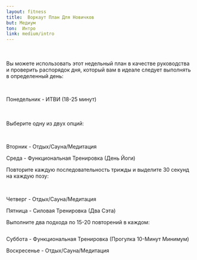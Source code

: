 ```yaml
---
layout: fitness
title:  Воркаут План Для Новичков
but: Медиум
ton:  Интро
link: medium/intro
---
```


<div class="min-h-screen section">
<p class="text-xl font-bold leading-relaxed">
<br/><br/>
Вы можете использовать этот недельный план в качестве руководства и проверить распорядок дня, который вам в идеале следует выполнять в определенный день:
<br/><br/> 
</p>
<div class="container">
<img class="object-contain h-48 w-full" src="{{ site.baseurl }}/img/beginner/daily.png" alt="">
</div>

<div class="container mt-8">
<div class="bg-green-600">
    <div class="max-w-7xl mx-auto py-3 px-3 sm:px-6 lg:px-8">
      <div class="flex items-center justify-between flex-wrap">
        <div class="w-0 flex-1 flex items-center">
          <p class="text-xl font-bold text-white text-center">
            <span class="md:flex">
              Понедельник - ИТВИ (18-25 минут) 
            </span>
          </p>
        </div>
      </div>
    </div>
  </div> 
</div>

<div class="container mt-8">
<div class="flex justify-center items-center px-20">
<p class="text-xl font-bold leading-relaxed">
<br/><br/>
Выберите одну из двух опций:
<br/><br/>
</p>
</div>
</div>

<div class="flex justify-center items-center px-20">
<div class="space-x-4"> 
<div class="inline-block"> 
<img class="object-contain" src="{{ site.baseurl }}/img/beginner/hiit-on-elliptical-2.gif" alt="">
</div>
<div class="inline-block"> 
<img class="object-contain" src="{{ site.baseurl }}/img/beginner/hiit-on-recumbent-bike.gif" alt="">
</div>
</div>
</div>

<div class="container mt-8">
<div class="bg-red-500 mb-4">
    <div class="max-w-7xl mx-auto py-3 px-3 sm:px-6 lg:px-8">
      <div class="flex items-center justify-between flex-wrap">
        <div class="w-0 flex-1 flex items-center">
          <p class="text-xl font-bold text-white text-center">
            <span class="md:flex">
        Вторник - Отдых/Сауна/Медитация
            </span>
          </p>
        </div>
      </div>
    </div>
  </div> 
<div class="bg-red-900">
    <div class="max-w-7xl mx-auto py-3 px-3 sm:px-6 lg:px-8">
      <div class="flex items-center justify-between flex-wrap">
        <div class="w-0 flex-1 flex items-center">
          <p class="text-xl font-bold text-white text-center">
            <span class="md:flex">
        Среда - Функциональная Тренировка (День Йоги)
            </span>
          </p>
        </div>
      </div>
    </div>
  </div> 
<div class="flex justify-center items-center px-20">
<p class="text-xl font-bold leading-relaxed mt-8">
Повторите каждую последовательность трижды и выделите 30 секунд на каждую позу:<br/><br/>
</p>
</div>

 <div class="container mx-auto">
      <div class="flex flex-wrap -mx-4">
        <div class="w-full sm:w-1/2 md:w-1/2 xl:w-1/4 p-4">
          <a class="c-card block bg-white shadow-md hover:shadow-xl rounded-lg overflow-hidden">
          <div class="relative pb-48 overflow-hidden">
            <img class="absolute inset-0 h-full w-full object-contain" src="{{ site.baseurl }}/img/beginner/mountain-pose.gif" alt="">
          </div>
          </a>
          </div> 
           <div class="w-full sm:w-1/2 md:w-1/2 xl:w-1/4 p-4">
           <a class="c-card block bg-white shadow-md hover:shadow-xl rounded-lg overflow-hidden">
          <div class="relative pb-48 overflow-hidden">
            <img class="absolute inset-0 h-full w-full object-contain" src="{{ site.baseurl }}/img/beginner/upward-facing-dog.gif" alt="">
          </div>
          </a>
          </div>
           <div class="w-full sm:w-1/2 md:w-1/2 xl:w-1/4 p-4">
          <a class="c-card block bg-white shadow-md hover:shadow-xl rounded-lg overflow-hidden">
          <div class="relative pb-48 overflow-hidden">
            <img class="absolute inset-0 h-full w-full object-contain" src="{{ site.baseurl }}/img/beginner/child-pose.gif" alt="">
          </div>
          </a>
          </div>
           <div class="w-full sm:w-1/2 md:w-1/2 xl:w-1/4 p-4">
          <a class="c-card block bg-white shadow-md hover:shadow-xl rounded-lg overflow-hidden">
          <div class="relative pb-48 overflow-hidden">
            <img class="absolute inset-0 h-full w-full object-contain" src="{{ site.baseurl }}/img/beginner/high-lunge-pose.gif" alt="">
          </div>
          </a>
          </div>
          </div>
           </div>
<div class="bg-red-700 mt-8">
    <div class="max-w-7xl mx-auto py-3 px-3 sm:px-6 lg:px-8">
      <div class="flex items-center justify-between flex-wrap">
        <div class="w-0 flex-1 flex items-center">
          <p class="text-xl font-bold text-white text-center">
            <span class="md:flex">
        Четверг -  Отдых/Сауна/Медитация
            </span>
          </p>
        </div>
      </div>
    </div>
  </div> 
<div class="bg-blue-800 mt-4">
    <div class="max-w-7xl mx-auto py-3 px-3 sm:px-6 lg:px-8">
      <div class="flex items-center justify-between flex-wrap">
        <div class="w-0 flex-1 flex items-center">
          <p class="text-xl font-bold text-white text-center">
            <span class="md:flex">
        Пятница -  Силовая Тренировка (Два Сэта)
            </span>
          </p>
        </div>
      </div>
    </div>
  </div>
  <div class="flex justify-center items-center px-20">
<p class="text-xl font-bold leading-relaxed mt-4">
  Выполните два подхода по 15-20 повторений в каждом: 
  </p>
</div>

 <div class="container mx-auto">
      <div class="flex flex-wrap -mx-4">
        <div class="w-full sm:w-1/2 md:w-1/2 xl:w-1/5 p-4">
          <a class="c-card block bg-white shadow-md hover:shadow-xl rounded-lg overflow-hidden">
          <div class="relative pb-48 overflow-hidden">
            <img class="absolute inset-0 h-full w-full object-contain" src="{{ site.baseurl }}/img/beginner/plank-1.jpg" alt="">
          </div>
          </a>
          </div> 
           <div class="w-full sm:w-1/2 md:w-1/2 xl:w-1/5 p-4">
           <a class="c-card block bg-white shadow-md hover:shadow-xl rounded-lg overflow-hidden">
          <div class="relative pb-48 overflow-hidden">
            <img class="absolute inset-0 h-full w-full object-contain" src="{{ site.baseurl }}/img/beginner/russian-twist-with-medicine-ball.gif" alt="">
          </div>
          </a>
          </div>
           <div class="w-full sm:w-1/2 md:w-1/2 xl:w-1/5 p-4">
          <a class="c-card block bg-white shadow-md hover:shadow-xl rounded-lg overflow-hidden">
          <div class="relative pb-48 overflow-hidden">
            <img class="absolute inset-0 h-full w-full object-contain" src="{{ site.baseurl }}/img/beginner/incline-pushups.gif" alt="">
          </div>
          </a>
          </div>
           <div class="w-full sm:w-1/2 md:w-1/2 xl:w-1/5 p-4">
          <a class="c-card block bg-white shadow-md hover:shadow-xl rounded-lg overflow-hidden">
          <div class="relative pb-48 overflow-hidden">
            <img class="absolute inset-0 h-full w-full object-contain" src="{{ site.baseurl }}/img/beginner/chestfly-with-resistance-band.gif" alt="">
          </div>
          </a>
          </div>
           <div class="w-full sm:w-1/2 md:w-1/2 xl:w-1/5 p-4">
          <a class="c-card block bg-white shadow-md hover:shadow-xl rounded-lg overflow-hidden">
          <div class="relative pb-48 overflow-hidden">
            <img class="absolute inset-0 h-full w-full object-contain" src="{{ site.baseurl }}/img/beginner/lateral-row-with-resistance-band.gif" alt="">
          </div>
          </a>
          </div>
          </div>
           </div>
<div class="bg-purple-800 mt-8">
    <div class="max-w-7xl mx-auto py-3 px-3 sm:px-6 lg:px-8">
      <div class="flex items-center justify-between flex-wrap">
        <div class="w-0 flex-1 flex items-center">
          <p class="text-xl font-bold text-white text-center">
            <span class="md:flex">
        Суббота - Функциональная Тренировка (Прогулка 10-Минут Минимум)
            </span>
          </p>
        </div>
      </div>
    </div>
  </div> 
<div class="bg-red-800 mt-4 mb-16">
    <div class="max-w-7xl mx-auto py-3 px-3 sm:px-6 lg:px-8">
      <div class="flex items-center justify-between flex-wrap">
        <div class="w-0 flex-1 flex items-center">
          <p class="text-xl font-bold text-white text-center">
            <span class="md:flex">
        Воскресенье  -  Отдых/Сауна/Медитация
            </span>
          </p>
        </div>
      </div>
    </div>
  </div>

</div>
</div>
